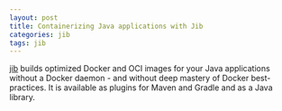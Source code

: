 ```yaml
---
layout: post
title: Containerizing Java applications with Jib
categories: jib
tags: jib
---
```


[jib](https://github.com/GoogleContainerTools/jib) builds optimized Docker and OCI images for your Java applications without a Docker daemon - and without deep mastery of Docker best-practices. It is available as plugins for Maven and Gradle and as a Java library.